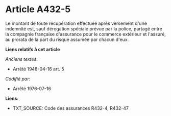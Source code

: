 # Article A432-5

Le montant de toute récupération effectuée après versement d'une indemnité est, sauf dérogation spéciale prévue par la
police, partagé entre la compagnie française d'assurance pour le commerce extérieur et l'assuré, au prorata de la part du
risque assumée par chacun d'eux.

**Liens relatifs à cet article**

_Anciens textes_:

  - Arrêté 1948-04-16 art. 5

_Codifié par_:

  - Arrêté 1976-07-16

**Liens**:

  - TXT_SOURCE: Code des assurances R432-4, R432-47
